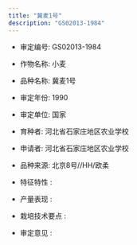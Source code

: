 ```yaml
---
title: "冀麦1号"
description: "GS02013-1984"
---
```

* 审定编号:  GS02013-1984

*  作物名称:  小麦

*  品种名称:  冀麦1号

*  审定年份:  1990

*  审定单位:  国家

* 育种者:  河北省石家庄地区农业学校

*  申请者:  河北省石家庄地区农业学校

*  品种来源:  北京8号//HH/欧柔

*  特征特性 : 

 
*  产量表现 : 


*  栽培技术要点 : 


*  审定意见 : 

